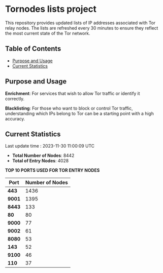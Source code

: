 # Tornodes lists project

This repository provides updated lists of IP addresses associated with Tor relay nodes. The lists are refreshed every 30 minutes to ensure they reflect the most current state of the Tor network.

## Table of Contents

- [Purpose and Usage](#purpose-and-usage)
- [Current Statistics](#current-statistics)


## Purpose and Usage

**Enrichment**: For services that wish to allow Tor traffic or identify it correctly.

**Blacklisting**: For those who want to block or control Tor traffic, understanding which IPs belong to Tor can be a starting point with a high accuracy.

## Current Statistics

Last update time : 2023-11-30 11:00:09 UTC

- **Total Number of Nodes**: 8442
- **Total of Entry Nodes**: 4028

**TOP 10 PORTS USED FOR TOR ENTRY NODES**

| **Port** | **Number of Nodes** |
|------|-----------------|
| **443**   | 1436  |
| **9001**   | 1395  |
| **8443**   | 133  |
| **80**   | 80  |
| **9000**   | 77  |
| **9002**   | 61  |
| **8080**   | 53  |
| **143**   | 52  |
| **9100**   | 46  |
| **110**   | 37  |

